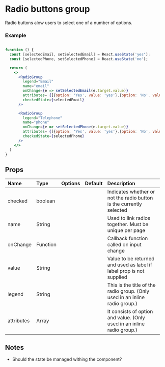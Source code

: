 # Radio buttons group

Radio buttons alow users to select one of a number of options.

### Example

```.jsx

function () {
  const [selectedEmail, setSelectedEmail] = React.useState('yes');
  const [selectedPhone, setSelectedPhone] = React.useState('no');

  return (
    <>
      <RadioGroup
        legend="Email"
        name="email"
        onChange={e => setSelectedEmail(e.target.value)}
        attributes= {[{option: 'Yes', value: 'yes'},{option: 'No', value: 'no'}]}
        checkedState={selectedEmail}
      />

      <RadioGroup
        legend="Telephone"
        name="phone"
        onChange={e => setSelectedPhone(e.target.value)}
        attributes= {[{option: 'Yes', value: 'yes'},{option: 'No', value: 'no'}]}
        checkedState={selectedPhone}
      />
    </>
  )
}
```

## Props

| Name       | Type     | Options | Default | Description                                                                 |
| :--------- | :------- | :-----: | :------ | :-------------------------------------------------------------------------- |
| checked    | boolean  |         |         | Indicates whether or not the radio button is the currently selected         |
| name       | String   |         |         | Used to link radios together. Must be unique per page                       |
| onChange   | Function |         |         | Callback function called on input change                                    |
| value      | String   |         |         | Value to be returned and used as label if label prop is not supplied        |
| legend     | String   |         |         | This is the title of the radio group. (Only used in an inline radio group.) |
| attributes | Array    |         |         | It consists of option and value. (Only used in an inline radio group.)      |

## Notes

- Should the state be managed withing the component?
